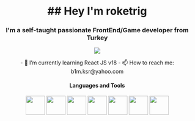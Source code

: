 
<h1 align="center" class="heading-element" dir="auto">
  ## Hey I'm roketrig
</h1>
<h3 align="center" class="heading-element" dir="auto">I'm a self-taught passionate FrontEnd/Game developer from Turkey</h3>


  
<p align="center" class="heading-element" dir="auto">
  <img src="https://github-readme-stats.vercel.app/api/top-langs/?username=roketrig"/>
</p>
<p align="center" class="heading-element" dir="auto">
  - 🌱 I’m currently learning React JS v18 
  - 📫 How to reach me: b1m.ksr@yahoo.com
</p>



<h4 align="center" class="heading-element" dir="auto">Languages and Tools</h4>
<p align="center" class="heading-element" dir="auto"><img height="50" width="50" src="https://static-00.iconduck.com/assets.00/c-sharp-c-icon-1822x2048-wuf3ijab.png" />
  <img height="50" width="50" src="https://upload.wikimedia.org/wikipedia/commons/4/4f/Csharp_Logo.png" />
  <img height="50" width="50" src="https://www.ravbug.com/img/unityhubnative.png" />
  <img height="50" width="50" src="https://i.pinimg.com/736x/f0/a1/2d/f0a12de0f507e6cc41760e5915e7ffb8.jpg" />
  <img height="50" width="50" src="https://static.vecteezy.com/system/resources/previews/027/127/463/non_2x/javascript-logo-javascript-icon-transparent-free-png.png" />
  <img height="50" width="50" src="https://icons.iconarchive.com/icons/cornmanthe3rd/metronome/512/Other-html-5-icon.png" />
  <img height="50" width="50" src="https://icons.iconarchive.com/icons/martz90/hex/512/css-3-icon.png" />
</p>

